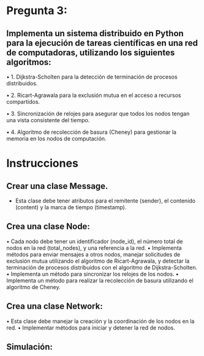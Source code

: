 # Pregunta 3:
## Implementa un sistema distribuido en Python para la ejecución de tareas científicas en una red de computadoras, utilizando los siguientes algoritmos:
• 1. Dijkstra-Scholten para la detección de terminación de procesos distribuidos.

• 2. Ricart-Agrawala para la exclusión mutua en el acceso a recursos compartidos.

• 3. Sincronización de relojes para asegurar que todos los nodos tengan una vista consistente del tiempo.

• 4. Algoritmo de recolección de basura (Cheney) para gestionar la memoria en los nodos de computación.

# Instrucciones
## Crear una clase Message.
* Esta clase debe tener atributos para el remitente (sender), el contenido (content) y la marca de tiempo (timestamp).

## Crea una clase Node:
• Cada nodo debe tener un identificador (node_id), el número total de nodos en la red (total_nodes), y una referencia a la red.
• Implementa métodos para enviar mensajes a otros nodos, manejar solicitudes de exclusión mutua utilizando el algoritmo de Ricart-Agrawala, y detectar la terminación de procesos distribuidos con el algoritmo de Dijkstra-Scholten.
• Implementa un método para sincronizar los relojes de los nodos.
• Implementa un método para realizar la recolección de basura utilizando el algoritmo de Cheney.

## Crea una clase Network:
• Esta clase debe manejar la creación y la coordinación de los nodos en la red.
• Implementar métodos para iniciar y detener la red de nodos.


## Simulación:
